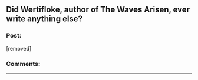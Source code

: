 ## Did Wertifloke, author of The Waves Arisen, ever write anything else?

### Post:

[removed]

### Comments:

---

